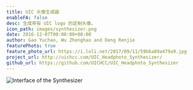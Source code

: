 ```yaml
---
title: UIC 头像生成器
enableFA: false
desc: 生成带有 UIC logo 的定制头像。
icon_path: images/synthesizer.png
date: 2016-12-07T00:00:00+08:00
author: Gao Yuchao, Wu Zhenghao and Deng Renjie
featurePhoto: true
feature_photo_url: https://i.loli.net/2017/09/11/59b6a89a479a9.jpg
project_url: http://uichcc.com/UIC_Headphoto_Synthesizer/
github_url: https://github.com/UICHCC/UIC_Headphoto_Synthesizer
---
```


![Interface of the Synthesizer](https://i.loli.net/2017/09/16/59bcd3a6926fb.png)
